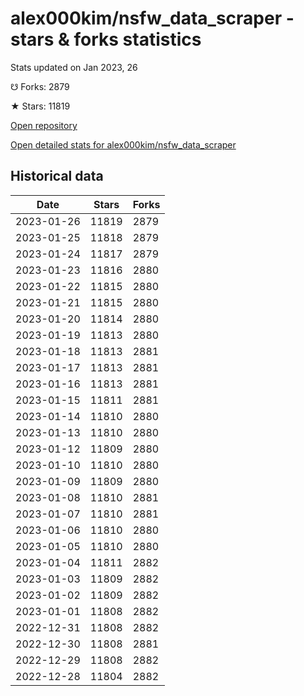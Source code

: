 # alex000kim/nsfw_data_scraper - stars & forks statistics

Stats updated on Jan 2023, 26

☋ Forks: 2879

★ Stars: 11819

[Open repository](https://github.com/alex000kim/nsfw_data_scraper)

[Open detailed stats for alex000kim/nsfw_data_scraper](https://reviewgithub.com/rep/alex000kim/nsfw_data_scraper)

## Historical data
| Date | Stars | Forks |
|------|-------|-------|
| 2023-01-26 | 11819 | 2879 | 
| 2023-01-25 | 11818 | 2879 | 
| 2023-01-24 | 11817 | 2879 | 
| 2023-01-23 | 11816 | 2880 | 
| 2023-01-22 | 11815 | 2880 | 
| 2023-01-21 | 11815 | 2880 | 
| 2023-01-20 | 11814 | 2880 | 
| 2023-01-19 | 11813 | 2880 | 
| 2023-01-18 | 11813 | 2881 | 
| 2023-01-17 | 11813 | 2881 | 
| 2023-01-16 | 11813 | 2881 | 
| 2023-01-15 | 11811 | 2881 | 
| 2023-01-14 | 11810 | 2880 | 
| 2023-01-13 | 11810 | 2880 | 
| 2023-01-12 | 11809 | 2880 | 
| 2023-01-10 | 11810 | 2880 | 
| 2023-01-09 | 11809 | 2880 | 
| 2023-01-08 | 11810 | 2881 | 
| 2023-01-07 | 11810 | 2881 | 
| 2023-01-06 | 11810 | 2880 | 
| 2023-01-05 | 11810 | 2880 | 
| 2023-01-04 | 11811 | 2882 | 
| 2023-01-03 | 11809 | 2882 | 
| 2023-01-02 | 11809 | 2882 | 
| 2023-01-01 | 11808 | 2882 | 
| 2022-12-31 | 11808 | 2882 | 
| 2022-12-30 | 11808 | 2881 | 
| 2022-12-29 | 11808 | 2882 | 
| 2022-12-28 | 11804 | 2882 | 

